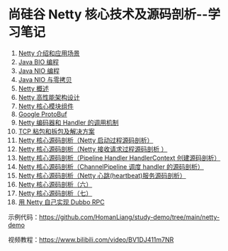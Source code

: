 # 尚硅谷 Netty 核心技术及源码剖析--学习笔记

1. [Netty 介绍和应用场景](https://github.com/HomanLiang/study-demo/blob/main/netty-demo/document/chapter1.md)
2. [Java BIO 编程]( https://github.com/HomanLiang/study-demo/blob/main/netty-demo/document/chapter2.md )
3. [Java NIO 编程]( https://github.com/HomanLiang/study-demo/blob/main/netty-demo/document/chapter3.md )
4. [Java NIO 与零拷贝]( https://github.com/HomanLiang/study-demo/blob/main/netty-demo/document/chapter4.md )
5. [Netty 概述]( https://github.com/HomanLiang/study-demo/blob/main/netty-demo/document/chapter5.md )
6. [Netty 高性能架构设计]( https://github.com/HomanLiang/study-demo/blob/main/netty-demo/document/chapter6.md )
7. [Netty 核心模块组件]( https://github.com/HomanLiang/study-demo/blob/main/netty-demo/document/chapter7.md )
8. [Google ProtoBuf]( https://github.com/HomanLiang/study-demo/blob/main/netty-demo/document/chapter8.md )
9. [Netty 编码器和 Handler 的调用机制]( https://github.com/HomanLiang/study-demo/blob/main/netty-demo/document/chapter9.md )
10. [TCP 粘包和拆包及解决方案]( https://github.com/HomanLiang/study-demo/blob/main/netty-demo/document/chapter10.md )
11. [Netty 核心源码剖析（Netty 启动过程源码剖析）]( https://github.com/HomanLiang/study-demo/blob/main/netty-demo/document/chapter11.md )
12. [Netty 核心源码剖析（Netty 接收请求过程源码剖析 ）]( https://github.com/HomanLiang/study-demo/blob/main/netty-demo/document/chapter12.md )
13. [Netty 核心源码剖析（Pipeline Handler HandlerContext 创建源码剖析）]( https://github.com/HomanLiang/study-demo/blob/main/netty-demo/document/chapter13.md )
14. [Netty 核心源码剖析（ChannelPipeline 调度 handler 的源码剖析）]( https://github.com/HomanLiang/study-demo/blob/main/netty-demo/document/chapter14.md )
15. [Netty 核心源码剖析（Netty 心跳(heartbeat)服务源码剖析）]( https://github.com/HomanLiang/study-demo/blob/main/netty-demo/document/chapter15.md )
16. [Netty 核心源码剖析（六）]( https://github.com/HomanLiang/study-demo/blob/main/netty-demo/document/chapter16.md )
17. [Netty 核心源码剖析（七）]( https://github.com/HomanLiang/study-demo/blob/main/netty-demo/document/chapter17.md )
18. [用 Netty 自己实现 Dubbo RPC]( https://github.com/HomanLiang/study-demo/blob/main/netty-demo/document/chapter18.md )



示例代码：https://github.com/HomanLiang/study-demo/tree/main/netty-demo

视频教程：https://www.bilibili.com/video/BV1DJ411m7NR
